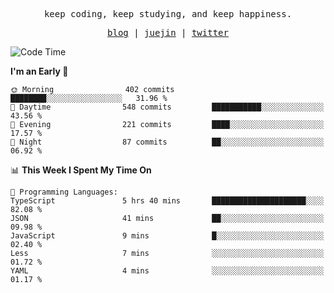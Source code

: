 <p align="center">
  <samp>
    <span>keep coding, keep studying, and keep happiness.</span>
  </samp>
</p>

<p align="center">
  <samp>
    <a href="https://deweyou.me">blog</a>  |
    <a href="https://juejin.cn/user/4309700183594366">juejin</a> |
    <a href="https://twitter.com/ouduidui">twitter</a>
  </samp>
</p>

<!--START_SECTION:waka-->
![Code Time](http://img.shields.io/badge/Code%20Time-5%2C250%20hrs%2016%20mins-blue)

**I'm an Early 🐤** 

```text
🌞 Morning                402 commits         ████████░░░░░░░░░░░░░░░░░   31.96 % 
🌆 Daytime                548 commits         ███████████░░░░░░░░░░░░░░   43.56 % 
🌃 Evening                221 commits         ████░░░░░░░░░░░░░░░░░░░░░   17.57 % 
🌙 Night                  87 commits          ██░░░░░░░░░░░░░░░░░░░░░░░   06.92 % 
```


📊 **This Week I Spent My Time On** 

```text
💬 Programming Languages: 
TypeScript               5 hrs 40 mins       █████████████████████░░░░   82.08 % 
JSON                     41 mins             ██░░░░░░░░░░░░░░░░░░░░░░░   09.98 % 
JavaScript               9 mins              █░░░░░░░░░░░░░░░░░░░░░░░░   02.40 % 
Less                     7 mins              ░░░░░░░░░░░░░░░░░░░░░░░░░   01.72 % 
YAML                     4 mins              ░░░░░░░░░░░░░░░░░░░░░░░░░   01.17 % 
```


<!--END_SECTION:waka-->
